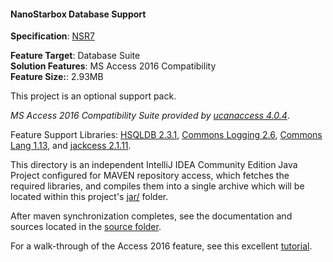 #### NanoStarbox Database Support

**Specification**: [NSR7](https://github.com/hypersoft/NanoStarbox/tree/NSR7)<br>

**Feature Target**: Database Suite<br>
**Solution Features**: MS Access 2016 Compatibility<br>
**Feature Size:**: 2.93MB

This project is an optional support pack.

*MS Access 2016 Compatibility Suite provided by [ucanaccess 4.0.4](http://ucanaccess.sourceforge.net/site.html#home)*.

Feature Support Libraries: [HSQLDB 2.3.1](https://en.wikipedia.org/wiki/HSQLDB), [Commons Logging 2.6](https://www.google.com/search?client=markdown-provider&q=Commons+Logging+2.6), [Commons Lang 1.13](https://www.google.com/search?client=markdown-provider&q=Commons+Lang+1.13), and [jackcess 2.1.11](https://www.google.com/search?client=markdown-provider&q=maven+jackcess+2.1.11).

This directory is an independent IntelliJ IDEA Community Edition Java Project
configured for MAVEN repository access, which fetches the required
libraries, and compiles them into a single archive which will be located
within this project's [jar/](jar/) folder.

After maven synchronization completes, see the documentation and
sources located in the [source folder](src/java/jar/).

For a walk-through of the Access 2016 feature, see this
excellent [tutorial](https://www.codejava.net/java-se/jdbc/java-jdbc-example-connect-to-microsoft-access-database).
